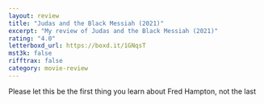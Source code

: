 ```yaml
---
layout: review
title: "Judas and the Black Messiah (2021)"
excerpt: "My review of Judas and the Black Messiah (2021)"
rating: "4.0"
letterboxd_url: https://boxd.it/1GNqsT
mst3k: false
rifftrax: false
category: movie-review
---
```


Please let this be the first thing you learn about Fred Hampton, not the last
